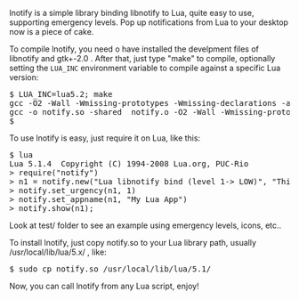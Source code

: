 lnotify is a simple library binding libnotify to Lua, quite easy to use, supporting emergency levels.
Pop up notifications from Lua to your desktop now is a piece of cake. 

To compile lnotify, you need o have installed the develpment files of libnotify and gtk+-2.0 . After that, just type "make" to compile, optionally setting the `LUA_INC` environment variable to compile against a specific Lua version:

<pre>
$ LUA_INC=lua5.2; make
gcc -O2 -Wall -Wmissing-prototypes -Wmissing-declarations -ansi -pedantic -fPIC -I/usr/include/lua5.2  `pkg-config --cflags --libs gtk+-2.0 libnotify`    -c -o notify.o notify.c
gcc -o notify.so -shared  notify.o -O2 -Wall -Wmissing-prototypes -Wmissing-declarations -ansi -pedantic -fPIC -I/usr/include/lua5.2  `pkg-config --cflags --libs gtk+-2.0 libnotify`
$
</pre>


To use lnotify is easy, just require it on Lua, like this:

<pre>
$ lua
Lua 5.1.4  Copyright (C) 1994-2008 Lua.org, PUC-Rio
&gt; require("notify")
&gt; n1 = notify.new("Lua libnotify bind (level 1-> LOW)", "This is a test :D")
&gt; notify.set_urgency(n1, 1)
&gt; notify.set_appname(n1, "My Lua App")
&gt; notify.show(n1);
</pre>


Look at test/ folder to see an example using emergency levels, icons, etc..

To install lnotify, just copy notify.so to your Lua library path, usually /usr/local/lib/lua/5.x/ , like:

<pre>$ sudo cp notify.so /usr/local/lib/lua/5.1/</pre>


Now, you can call lnotify from any Lua script, enjoy!
